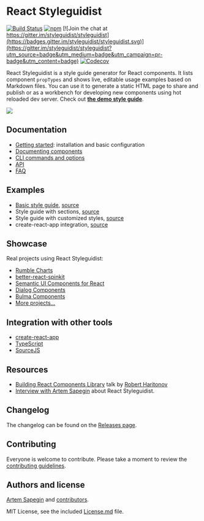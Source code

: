 # React Styleguidist

[![Build Status](https://travis-ci.org/styleguidist/react-styleguidist.svg)](https://travis-ci.org/styleguidist/react-styleguidist)
[![npm](https://img.shields.io/npm/v/react-styleguidist.svg)](https://www.npmjs.com/package/react-styleguidist)
[![Join the chat at https://gitter.im/styleguidist/styleguidist](https://badges.gitter.im/styleguidist/styleguidist.svg)](https://gitter.im/styleguidist/styleguidist?utm_source=badge&utm_medium=badge&utm_campaign=pr-badge&utm_content=badge)
[![Codecov](https://codecov.io/gh/styleguidist/react-styleguidist/branch/master/graph/badge.svg)](https://codecov.io/gh/styleguidist/react-styleguidist)


React Styleguidist is a style guide generator for React components. It lists component `propTypes` and shows live, editable usage examples based on Markdown files. You can use it to generate a static HTML page to share and publish or as a workbench for developing new components using hot reloaded dev server. Check out [**the demo style guide**](http://react-styleguidist.js.org/).

![](https://s3.amazonaws.com/f.cl.ly/items/3i0E1D1L1c1m1s2G1d0y/Screen%20Recording%202015-09-24%20at%2009.49%20AM.gif)

## Documentation

* [Getting started](./docs/GettingStarted.md): installation and basic configuration
* [Documenting components](./docs/Documenting.md)
* [CLI commands and options](./docs/CLI.md)
* [API](./docs/API.md)
* [FAQ](./docs/FAQ.md)

## Examples

* [Basic style guide](http://sapegin.github.io/react-styleguidist/), [source](./examples/basic)
* Style guide with sections, [source](./examples/sections)
* Style guide with customized styles, [source](./examples/customised)
* create-react-app integration, [source](./examples/cra)

## Showcase

Real projects using React Styleguidist:

* [Rumble Charts](https://rumble-charts.github.io/rumble-charts/)
* [better-react-spinkit](http://better-react-spinkit.benjamintatum.com/)
* [Semantic UI Components for React](http://hallister.github.io/semantic-react/)
* [Dialog Components](https://dialogs.github.io/dialog-web-components/)
* [Bulma Components](http://bokuweb.github.io/re-bulma/)
* [More projects…](https://github.com/styleguidist/react-styleguidist/issues/127)

## Integration with other tools

* [create-react-app](https://github.com/just-boris/react-app-styleguidist)
* [TypeScript](https://github.com/pvasek/react-docgen-typescript)
* [SourceJS](https://github.com/sourcejs/sourcejs-react-styleguidist)

## Resources

* [Building React Components Library](https://skillsmatter.com/skillscasts/8140-building-react-components-library) talk by [Robert Haritonov](https://github.com/operatino)
* [Interview with Artem Sapegin](http://survivejs.com/blog/styleguidist-interview/) about React Styleguidist.

## Changelog

The changelog can be found on the [Releases page](https://github.com/styleguidist/react-styleguidist/releases).

## Contributing

Everyone is welcome to contribute. Please take a moment to review the [contributing guidelines](Contributing.md).

## Authors and license

[Artem Sapegin](http://sapegin.me) and [contributors](https://github.com/styleguidist/react-styleguidist/graphs/contributors).

MIT License, see the included [License.md](License.md) file.
